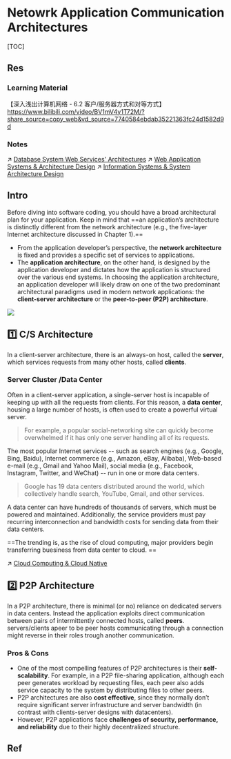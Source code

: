 # Netowrk Application Communication Architectures

[TOC]



## Res
### Learning Material
【深入浅出计算机网络 - 6.2 客户/服务器方式和对等方式】 https://www.bilibili.com/video/BV1mV4y1T72M/?share_source=copy_web&vd_source=7740584ebdab35221363fc24d1582d9d


### Notes
↗ [Database System Web Services' Architectures](../../../🍕%20Computer%20Storage%20&%20Database%20Systems/Database%20Systems/DS%20Web%20Services'%20Architectures.md)
↗ [Web Application Systems & Architecture Design](../../../../Software%20Engineering/🕸️%20Web%20Development%20&%20The%20Internet/Web%20Application%20Systems%20&%20Architecture%20Design/Web%20Application%20Systems%20&%20Architecture%20Design.md)
↗ [Information Systems & System Architecture Design](../../../../Information%20Systems%20&%20System%20Architecture%20Design/Information%20Systems%20&%20System%20Architecture%20Design.md)



## Intro
Before diving into software coding, you should have a broad architectural plan for your application. Keep in mind that ==an application’s architecture is distinctly different from the network architecture (e.g., the five-layer Internet architecture discussed in Chapter 1).== 
- From the application developer’s perspective, the **network architecture** is fixed and provides a specific set of services to applications.
- The **application architecture**, on the other hand, is designed by the application developer and dictates how the application is structured over the various end systems. In choosing the application architecture, an application developer will likely draw on one of the two predominant architectural paradigms used in modern network applications: the **client-server architecture** or the **peer-to-peer (P2P) architecture**.

![](../../../../../../Assets/Pics/Screenshot%202023-04-01%20at%205.26.37%20PM.png)



## 1️⃣ C/S Architecture
In a client-server architecture, there is an always-on host, called the **server**, which services requests from many other hosts, called **clients**.


### Server Cluster /Data Center
Often in a client-server application, a single-server host is incapable of keeping up with all the requests from clients. For this reason, a **data center**, housing a large number of hosts, is often used to create a powerful virtual server.

> For example, a popular social-networking site can quickly become overwhelmed if it has only one server handling all of its requests. 

The most popular Internet services -- such as search engines (e.g., Google, Bing, Baidu), Internet commerce (e.g., Amazon, eBay, Alibaba), Web-based e-mail (e.g., Gmail and Yahoo Mail), social media (e.g., Facebook, Instagram, Twitter, and WeChat) -- run in one or more data centers.

> Google has 19 data centers distributed around the world, which collectively handle search, YouTube, Gmail, and other services.

A data center can have hundreds of thousands of servers, which must be powered and maintained. Additionally, the service providers must pay recurring interconnection and bandwidth costs for sending data from their data centers.

==The trending is, as the rise of cloud computing, major providers begin transferring buesiness from data center to cloud. ==

↗ [Cloud Computing & Cloud Native](../../../../Software%20Engineering/☁️%20Cloud%20Computing%20&%20Cloud%20Native/Cloud%20Computing%20&%20Cloud%20Native.md)



## 2️⃣ P2P Architecture
In a P2P architecture, there is minimal (or no) reliance on dedicated servers in data centers. Instead the application exploits direct communication between pairs of intermittently connected hosts, called **peers**. servers/clients apeer to be peer hosts communicating through a connection might reverse in their roles trough another communication.

### Pros & Cons
- One of the most compelling features of P2P architectures is their **self-scalability**. For example, in a P2P file-sharing application, although each peer generates workload by requesting files, each peer also adds service capacity to the system by distributing files to other peers. 
- P2P architectures are also **cost effective**, since they normally don’t require significant server infrastructure and server bandwidth (in contrast with clients-server designs with datacenters). 
- However, P2P applications face **challenges of security, performance, and reliability** due to their highly decentralized structure.



## Ref

